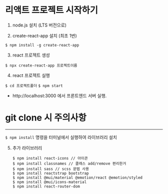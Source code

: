 # 리액트 프로젝트 시작하기

1. node.js 설치 (LTS 버전으로)

2. create-react-app 설치 (최초 1번)

`$ npm install -g create-react-app`

3. react 프로젝트 생성

`$ npx create-react-app 프로젝트이름`

4. react 프로젝트 실행

`$ cd 프로젝트폴더`
`$ npm start`

- http://localhost:3000 에서 프론트엔드 서버 실행.

# git clone 시 주의사항

---

`$ npm install`
명령을 터미널에서 실행하여 라이브러리 설치

5. 추가 라이브러리
   ```
   $ npm install react-icons // 아이콘
   $ npm install classnames // 클래스 add/remove 편리한거
   $ npm install sass // scss 문법 사용
   $ npm install reactstrap bootstrap
   $ npm install @mui/material @emotion/react @emotion/styled
   $ npm install @mui/icons-material
   $ npm install react-router-dom
   ```
